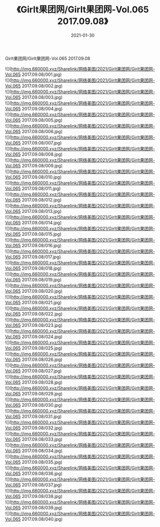 ﻿---
layout: post
title:  《Girlt果团网/Girlt果团网-Vol.065 2017.09.08》
date:   2021-01-30
img: http://img.660000.xyz/Sharelink/网络美图/2021/Girlt果团网/Girlt果团网-Vol.065 2017.09.08/000.jpg
categories: [美女, 清纯, 唯美]
---

Girlt果团网/Girlt果团网-Vol.065 2017.09.08

 ![](http://img.660000.xyz/Sharelink/网络美图/2021/Girlt果团网/Girlt果团网-Vol.065 2017.09.08/001.jpg) <br>![](http://img.660000.xyz/Sharelink/网络美图/2021/Girlt果团网/Girlt果团网-Vol.065 2017.09.08/002.jpg) <br>![](http://img.660000.xyz/Sharelink/网络美图/2021/Girlt果团网/Girlt果团网-Vol.065 2017.09.08/003.jpg) <br>![](http://img.660000.xyz/Sharelink/网络美图/2021/Girlt果团网/Girlt果团网-Vol.065 2017.09.08/004.jpg) <br>![](http://img.660000.xyz/Sharelink/网络美图/2021/Girlt果团网/Girlt果团网-Vol.065 2017.09.08/005.jpg) <br>![](http://img.660000.xyz/Sharelink/网络美图/2021/Girlt果团网/Girlt果团网-Vol.065 2017.09.08/006.jpg) <br>![](http://img.660000.xyz/Sharelink/网络美图/2021/Girlt果团网/Girlt果团网-Vol.065 2017.09.08/007.jpg) <br>![](http://img.660000.xyz/Sharelink/网络美图/2021/Girlt果团网/Girlt果团网-Vol.065 2017.09.08/008.jpg) <br>![](http://img.660000.xyz/Sharelink/网络美图/2021/Girlt果团网/Girlt果团网-Vol.065 2017.09.08/009.jpg) <br>![](http://img.660000.xyz/Sharelink/网络美图/2021/Girlt果团网/Girlt果团网-Vol.065 2017.09.08/010.jpg) <br>![](http://img.660000.xyz/Sharelink/网络美图/2021/Girlt果团网/Girlt果团网-Vol.065 2017.09.08/011.jpg) <br>![](http://img.660000.xyz/Sharelink/网络美图/2021/Girlt果团网/Girlt果团网-Vol.065 2017.09.08/012.jpg) <br>![](http://img.660000.xyz/Sharelink/网络美图/2021/Girlt果团网/Girlt果团网-Vol.065 2017.09.08/013.jpg) <br>![](http://img.660000.xyz/Sharelink/网络美图/2021/Girlt果团网/Girlt果团网-Vol.065 2017.09.08/014.jpg) <br>![](http://img.660000.xyz/Sharelink/网络美图/2021/Girlt果团网/Girlt果团网-Vol.065 2017.09.08/015.jpg) <br>![](http://img.660000.xyz/Sharelink/网络美图/2021/Girlt果团网/Girlt果团网-Vol.065 2017.09.08/016.jpg) <br>![](http://img.660000.xyz/Sharelink/网络美图/2021/Girlt果团网/Girlt果团网-Vol.065 2017.09.08/017.jpg) <br>![](http://img.660000.xyz/Sharelink/网络美图/2021/Girlt果团网/Girlt果团网-Vol.065 2017.09.08/018.jpg) <br>![](http://img.660000.xyz/Sharelink/网络美图/2021/Girlt果团网/Girlt果团网-Vol.065 2017.09.08/019.jpg) <br>![](http://img.660000.xyz/Sharelink/网络美图/2021/Girlt果团网/Girlt果团网-Vol.065 2017.09.08/020.jpg) <br>![](http://img.660000.xyz/Sharelink/网络美图/2021/Girlt果团网/Girlt果团网-Vol.065 2017.09.08/021.jpg) <br>![](http://img.660000.xyz/Sharelink/网络美图/2021/Girlt果团网/Girlt果团网-Vol.065 2017.09.08/022.jpg) <br>![](http://img.660000.xyz/Sharelink/网络美图/2021/Girlt果团网/Girlt果团网-Vol.065 2017.09.08/023.jpg) <br>![](http://img.660000.xyz/Sharelink/网络美图/2021/Girlt果团网/Girlt果团网-Vol.065 2017.09.08/024.jpg) <br>![](http://img.660000.xyz/Sharelink/网络美图/2021/Girlt果团网/Girlt果团网-Vol.065 2017.09.08/025.jpg) <br>![](http://img.660000.xyz/Sharelink/网络美图/2021/Girlt果团网/Girlt果团网-Vol.065 2017.09.08/026.jpg) <br>![](http://img.660000.xyz/Sharelink/网络美图/2021/Girlt果团网/Girlt果团网-Vol.065 2017.09.08/027.jpg) <br>![](http://img.660000.xyz/Sharelink/网络美图/2021/Girlt果团网/Girlt果团网-Vol.065 2017.09.08/028.jpg) <br>![](http://img.660000.xyz/Sharelink/网络美图/2021/Girlt果团网/Girlt果团网-Vol.065 2017.09.08/029.jpg) <br>![](http://img.660000.xyz/Sharelink/网络美图/2021/Girlt果团网/Girlt果团网-Vol.065 2017.09.08/030.jpg) <br>![](http://img.660000.xyz/Sharelink/网络美图/2021/Girlt果团网/Girlt果团网-Vol.065 2017.09.08/031.jpg) <br>![](http://img.660000.xyz/Sharelink/网络美图/2021/Girlt果团网/Girlt果团网-Vol.065 2017.09.08/032.jpg) <br>![](http://img.660000.xyz/Sharelink/网络美图/2021/Girlt果团网/Girlt果团网-Vol.065 2017.09.08/033.jpg) <br>![](http://img.660000.xyz/Sharelink/网络美图/2021/Girlt果团网/Girlt果团网-Vol.065 2017.09.08/034.jpg) <br>![](http://img.660000.xyz/Sharelink/网络美图/2021/Girlt果团网/Girlt果团网-Vol.065 2017.09.08/035.jpg) <br>![](http://img.660000.xyz/Sharelink/网络美图/2021/Girlt果团网/Girlt果团网-Vol.065 2017.09.08/036.jpg) <br>![](http://img.660000.xyz/Sharelink/网络美图/2021/Girlt果团网/Girlt果团网-Vol.065 2017.09.08/037.jpg) <br>![](http://img.660000.xyz/Sharelink/网络美图/2021/Girlt果团网/Girlt果团网-Vol.065 2017.09.08/038.jpg) <br>![](http://img.660000.xyz/Sharelink/网络美图/2021/Girlt果团网/Girlt果团网-Vol.065 2017.09.08/039.jpg) <br>![](http://img.660000.xyz/Sharelink/网络美图/2021/Girlt果团网/Girlt果团网-Vol.065 2017.09.08/040.jpg) <br>